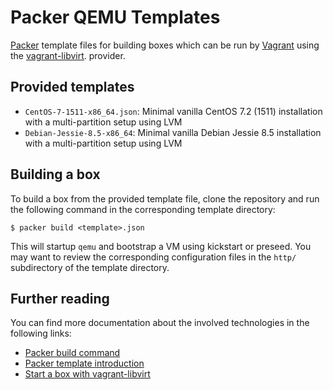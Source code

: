 # Packer QEMU Templates

[Packer](https://www.packer.io/) template files for building boxes which can be run by [Vagrant](https://www.vagrantup.com/) using the [vagrant-libvirt](https://github.com/pradels/vagrant-libvirt). provider. 


## Provided templates

* `CentOS-7-1511-x86_64.json`: Minimal vanilla CentOS 7.2 (1511) installation with a multi-partition setup using LVM
* `Debian-Jessie-8.5-x86_64`: Minimal vanilla Debian Jessie 8.5 installation with a multi-partition setup using LVM

## Building a box 

To build a box from the provided template file, clone the repository and run the following command in the corresponding template directory:

    $ packer build <template>.json

This will startup `qemu` and bootstrap a VM using kickstart or preseed. You may want to review the corresponding configuration files in the `http/` subdirectory of the template directory.


## Further reading

You can find more documentation about the involved technologies in the following links:

* [Packer build command](https://www.packer.io/docs/command-line/build.html)
* [Packer template introduction](https://www.packer.io/docs/templates/introduction.html)
* [Start a box with vagrant-libvirt](https://github.com/pradels/vagrant-libvirt#vagrant-project-preparation)
